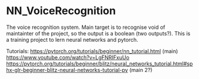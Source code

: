 # NN_VoiceRecognition

The voice recognition system. Main target is to recognise void of maintainter of the project, so the output is a boolean (two outputs?). 
This is a training project to lern neural networks and pytorch. 

Tutorials:
https://pytorch.org/tutorials/beginner/nn_tutorial.html (main)
https://www.youtube.com/watch?v=LgFNRIFxuUo
https://pytorch.org/tutorials/beginner/blitz/neural_networks_tutorial.html#sphx-glr-beginner-blitz-neural-networks-tutorial-py (main 2?)

